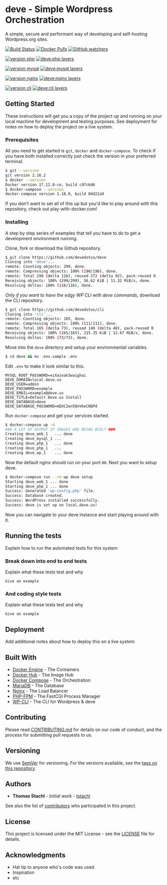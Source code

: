 # deve - Simple Wordpress Orchestration

A simple, secure and performant way of developing and self-hosting Wordpress.org sites.

[![Build Status](https://img.shields.io/travis/devedotus/deve.svg)](https://travis-ci.org/devedotus/deve)
[![Docker Pulls](https://img.shields.io/docker/pulls/devedotus/deve.svg)](https://hub.docker.com/r/devedotus/deve/)
[![GitHub watchers](https://img.shields.io/github/watchers/devedotus/deve.svg?style=social&logo=github&label=Watch)](https://github.com/devedotus/deve/watchers)

[![version php](https://images.microbadger.com/badges/version/devedotus/deve:php.svg)](https://hub.docker.com/r/devedotus/deve/tags/)
[![deve:php layers](https://images.microbadger.com/badges/image/devedotus/deve:php.svg)](https://hub.docker.com/r/devedotus/deve/tags/)

[![version mysql](https://images.microbadger.com/badges/version/devedotus/deve:mysql.svg)](https://hub.docker.com/r/devedotus/deve/tags/)
[![deve:mysql layers](https://images.microbadger.com/badges/image/devedotus/deve:mysql.svg)](https://hub.docker.com/r/devedotus/deve/tags/)

[![version nginx](https://images.microbadger.com/badges/version/devedotus/deve:nginx.svg)](https://hub.docker.com/r/devedotus/deve/tags/)
[![deve:nginx layers](https://images.microbadger.com/badges/image/devedotus/deve:nginx.svg)](https://hub.docker.com/r/devedotus/deve/tags/)

[![version cli](https://images.microbadger.com/badges/version/devedotus/deve:cli.svg)](https://hub.docker.com/r/devedotus/deve/tags/)
[![deve:cli layers](https://images.microbadger.com/badges/image/devedotus/deve:cli.svg)](https://hub.docker.com/r/devedotus/deve/tags/)

## Getting Started

These instructions will get you a copy of the project up and running on your local machine for development and testing purposes. See deployment for notes on how to deploy the project on a live system.

### Prerequisites

All you need to get started is `git`, `docker` and `docker-compose`. To check if you have both installed correctly just check the version in your preferred terminal.

```sh
$ git --version
git version 2.16.2
$ docker --version
Docker version 17.12.0-ce, build c97c6d6
$ docker-compose --version
docker-compose version 1.18.0, build 8dd22a9
```

If you don't want to set all of this up but you'd like to play around with this repository, check out play-with-docker.com!

### Installing

A step by step series of examples that tell you have to do to get a development environment running.

Clone, fork or download the Github repository.

```sh
$ git clone https://github.com/devedotus/deve
Cloning into 'deve'...
remote: Counting objects: 299, done.
remote: Compressing objects: 100% (190/190), done.
remote: Total 299 (delta 116), reused 272 (delta 92), pack-reused 0
Receiving objects: 100% (299/299), 56.62 KiB | 11.32 MiB/s, done.
Resolving deltas: 100% (116/116), done.
```

*Only if you want to have the edgy WP CLI with deve commands,* download the CLI repository.

```sh
$ git clone https://github.com/devedotus/cli
Cloning into 'cli'...
remote: Counting objects: 165, done.
remote: Compressing objects: 100% (111/111), done.
remote: Total 165 (delta 73), reused 140 (delta 48), pack-reused 0
Receiving objects: 100% (165/165), 215.35 KiB | 12.67 MiB/s, done.
Resolving deltas: 100% (73/73), done.
```

Move into the `deve` directory and setup your environmental variables.

```sh
$ cd deve && mv .env.sample .env
```

Edit `.env` to make it look similar to this.

```
MYSQL_ROOT_PASSWORD=eiXainah3waighai
DEVE_DOMAIN=local.deve.us
DEVE_USER=admin
DEVE_PASSWORD=example
DEVE_EMAIL=example@deve.us
DEVE_TITLE=Default Deve.us Install
DEVE_DATABASE=deve
DEVE_DATABASE_PASSWORD=mQXC2en5QnVkeCNQPd
```

Run `docker-compose` and get your services started.

```sh
$ docker-compose up -d
### A LOT OF OUTPUT IF IMAGES ARE BEING BUILT ###
Creating deve_web_1   ... done
Creating deve_mysql_1 ...
Creating deve_php_1   ... done
Creating deve_php_1   ...
Creating deve_wp_1    ... done
```

Now the default nginx should run on your port `80`. Next you want to setup deve.

```sh
$ docker-compose run --rm wp deve setup
Starting deve_web_1 ... done
Starting deve_php_1 ... done
Success: Generated 'wp-config.php' file.
Success: Database created.
Success: WordPress installed successfully.
Success: deve is set up on local.deve.us!
```

Now you can navigate to your deve instance and start playing around with it. 

## Running the tests

Explain how to run the automated tests for this system

### Break down into end to end tests

Explain what these tests test and why

```
Give an example
```

### And coding style tests

Explain what these tests test and why

```
Give an example
```

## Deployment

Add additional notes about how to deploy this on a live system

## Built With

* [Docker Engine](https://docs.docker.com/engine/) - The Containers
* [Docker Hub](https://hub.docker.com/u/devedotus) - The Image Hub
* [Docker Compose](https://docs.docker.com/compose/) - The Orchestration
* [MariaDB](https://mariadb.org/) - The Database
* [Nginx](https://nginx.org/en/) - The Load Balancer
* [PHP-FPM](https://php-fpm.org/) - The FastCGI Process Manager
* [WP-CLI](https://wp-cli.org/) - The CLI for Wordpress & deve

## Contributing

Please read [CONTRIBUTING.md](https://gist.github.com/PurpleBooth/b24679402957c63ec426) for details on our code of conduct, and the process for submitting pull requests to us.

## Versioning

We use [SemVer](http://semver.org/) for versioning. For the versions available, see the [tags on this repository](https://github.com/devedotus/deve/tags).

## Authors

* **Thomas Stachl** - *Initial work* - [tstachl](https://github.com/tstachl)

See also the list of [contributors](https://github.com/devedotus/deve/contributors) who participated in this project.

## License

This project is licensed under the MIT License - see the [LICENSE](LICENSE) file for details.

## Acknowledgments

* Hat tip to anyone who's code was used
* Inspiration
* etc
